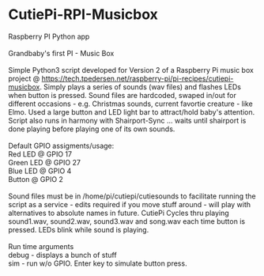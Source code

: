 # CutiePi-RPI-Musicbox
Raspberry PI Python app <br>
<br>
Grandbaby's first PI - Music Box <br>
<br>
Simple Python3 script developed for Version 2 of a Raspberry Pi music box project @ https://tech.tpedersen.net/raspberry-pi/pi-recipes/cutiepi-musicbox.  Simply plays a series of sounds (wav files) and flashes LEDs when button is pressed.  Sound files are hardcoded, swaped in/out for different occasions - e.g. Christmas sounds, current favortie creature - like Elmo.  Used a large button and LED light bar to attract/hold baby's attention.  Script also runs in harmony with Shairport-Sync ... waits until shairport is done playing before playing one of its own sounds.<br>
<br>
Default GPIO assigments/usage:<br>
Red LED @ GPIO 17 <br>
Green LED @ GPIO 27 <br>
Blue LED @ GPIO 4 <br>
Button @ GPIO 2 <br>
<br>
Sound files must be in /home/pi/cutiepi/cutiesounds to facilitate running the script as a service - edits required if you move stuff around - will play with alternatives to absolute names in future.  CutiePi Cycles thru playing sound1.wav, sound2.wav, sound3.wav and song.wav each time button is pressed.  LEDs blink while sound is playing.<br>
<br>
Run time arguments<br>
debug - displays a bunch of stuff<br>
sim - run w/o GPIO.  Enter key to simulate button press. <br>
